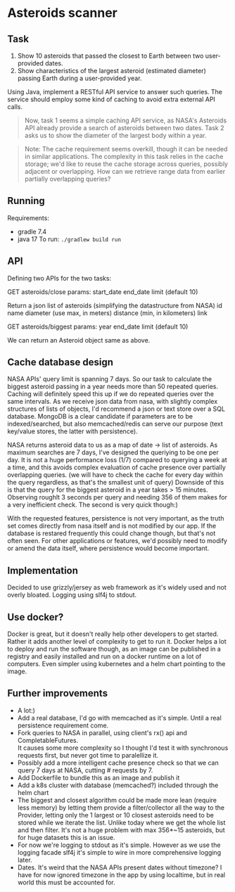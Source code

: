 # Asteroids scanner
## Task
 1. Show 10 asteroids that passed the closest to Earth between two user-provided dates.
 2. Show characteristics of the largest asteroid (estimated diameter) passing Earth during a user-provided year.
 
Using Java, implement a RESTful API service to answer such queries. The service should employ some kind of caching to avoid extra external API calls.
> Now, task 1 seems a simple caching API service, as NASA's Asteroids API already provide a search of asteroids between two dates.
> Task 2 asks us to show the diameter of the largest body within a year.

> Note: The cache requirement seems overkill, though it can be needed in similar applications.
  The complexity in this task relies in the cache storage; we'd like to reuse the cache storage across queries, possibly adjacent or overlapping. How can we retrieve range data from earlier partially overlapping queries?

## Running
Requirements:
- gradle 7.4
- java 17
To run: 
`./gradlew build run`

## API
Defining two APIs for the two tasks:

GET asteroids/close
params: start_date
        end_date limit (default 10)

Return a json list of asteroids (simplifying the datastructure from NASA)
   id
   name
   diameter (use max, in meters)
   distance (min, in kilometers)
   link

GET asteroids/biggest
params: year
end_date
limit (default 10)

We can return an Asteroid object same as above.

## Cache database design
NASA APIs' query limit is spanning 7 days. So our task to calculate the biggest asteroid passing in a year needs more than 50 repeated queries.
Caching will definitely speed this up if we do repeated queries over the same intervals.
As we receive json data from nasa, with slightly complex structures of lists of objects, I'd recommend a json or text store over a SQL database. 
MongoDB is a clear candidate if parameters are to be indexed/searched, but also memcached/redis can serve our purpose (text key/value stores, the latter with persistence).

NASA returns asteroid data to us as a map of date -> list of asteroids.
As maximum searches are 7 days, I've designed the queriying to be one per day. It is not a huge performance loss (1/7) compared to querying a week at a time,
and this avoids complex evaluation of cache presence over partially overlapping queries.
(we will have to check the cache for every day within the query regardless, as that's the smallest unit of query)
Downside of this is that the query for the biggest asteroid in a year takes > 15 minutes. 
Observing roughlt 3 seconds per query and needing 356 of them makes for a very inefficient check. 
The second is very quick though:) 

With the requested features, persistence is not very important, as the truth set comes directly from nasa itself and is not modified by our app.
If the database is restared frequently this could change though, but that's not often seen.
For other applications or features, we'd possibly need to modify or amend the data itself, where persistence would become important.

## Implementation
Decided to use grizzly/jersey as web framework as it's widely used and not overly bloated.
Logging using slf4j to stdout.

## Use docker?
Docker is great, but it doesn't really help other developers to get started. 
Rather it adds another level of complexity to get to run it.
Docker helps a lot to deploy and run the software though, as an image can be published in a registry and easily installed and run on a docker runtime on a lot of computers.
Even simpler using kubernetes and a helm chart pointing to the image.

## Further improvements
- A lot:)
- Add a real database, I'd go with memcached as it's simple. Until a real persistence requirement come.
- Fork queries to NASA in parallel, using client's rx() api and CompletableFutures.  
  It causes some more complexity so I thought I'd test it with synchronous requests first, but never got time to paralellize it.
- Possibly add a more intelligent cache presence check so that we can query 7 days at NASA, cutting # requests by 7.
- Add Dockerfile to bundle this as an image and publish it
- Add a k8s cluster with database (memcached?) included through the helm chart
- The biggest and closest algorithm could be made more lean (require less memory) by letting them provide a filter/collector
  all the way to the Provider, letting only the 1 largest or 10 closest asteroids need to be stored while we iterate the list.
  Unlike today where we get the whole list and then filter. It's not a huge problem with max 356*~15 asteroids, 
  but for huge datasets this is an issue. 
- For now we're logging to stdout as it's simple. However as we use the logging facade slf4j it's simple to wire in more comprehensive logging later. 
- Dates. It's weird that the NASA APIs present dates without timezone? 
  I have for now ignored timezone in the app by using localtime, but in real world this must be accounted for.